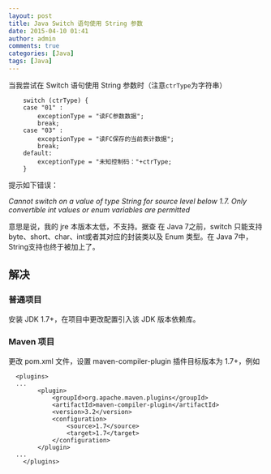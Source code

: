 ```yaml
---
layout: post
title: Java Switch 语句使用 String 参数
date: 2015-04-10 01:41
author: admin
comments: true
categories: [Java]
tags: [Java]
---
```


当我尝试在 Switch 语句使用 String 参数时（注意`ctrType`为字符串）

		switch (ctrType) {
		case "01" : 
			exceptionType = "读FC参数数据";
			break;
		case "03" :
			exceptionType = "读FC保存的当前表计数据";
			break;
		default:
			exceptionType = "未知控制码："+ctrType;
		}
		
<!-- more -->
提示如下错误：

*Cannot switch on a value of type String for source level below 1.7. Only convertible int values or enum variables are permitted*

意思是说，我的 jre 本版本太低，不支持。据查 在 Java 7之前，switch 只能支持 byte、short、char、int或者其对应的封装类以及 Enum 类型。在 Java 7中，String支持也终于被加上了。

## 解决

### 普通项目 

安装 JDK 1.7+，在项目中更改配置引入该 JDK 版本依赖库。

### Maven 项目

更改 pom.xml 文件，设置 maven-compiler-plugin 插件目标版本为 1.7+，例如

	  <plugins>
      ...
			<plugin>
				<groupId>org.apache.maven.plugins</groupId>
				<artifactId>maven-compiler-plugin</artifactId>
				<version>3.2</version>
				<configuration>
					<source>1.7</source>
					<target>1.7</target>
				</configuration>
			</plugin>
      ...
		</plugins>



